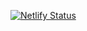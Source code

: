 [![Netlify Status](https://api.netlify.com/api/v1/badges/884d6de3-7fda-42db-8ff2-f0885c5761a6/deploy-status)](https://app.netlify.com/sites/mindmetricss/deploys)
